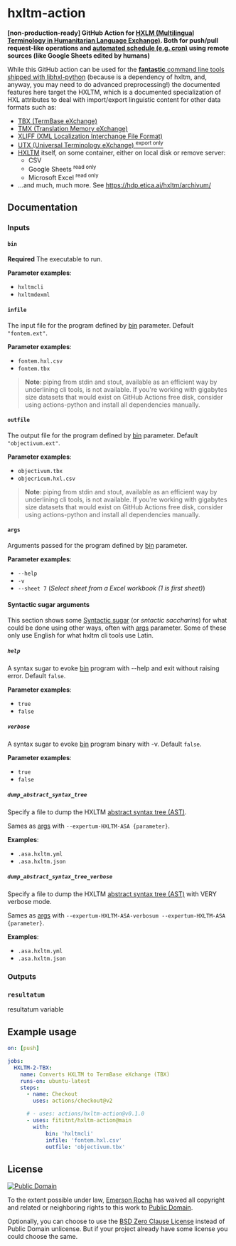 # hxltm-action
**[non-production-ready] GitHub Action for
[HXLM (Multilingual Terminology in Humanitarian Language Exchange)](https://hdp.etica.ai/hxltm/).
Both for push/pull request-like operations and
[automated schedule (e.g. cron)](https://docs.github.com/en/actions/learn-github-actions/events-that-trigger-workflows#schedule)
using remote sources (like Google Sheets edited by humans)**

While this GitHub action can be used for the
[**fantastic** command line tools shipped with libhxl-python](https://github.com/HXLStandard/libhxl-python/wiki/HXL-cookbook)
(because is a dependency of hxltm, and, anyway, you may need to do advanced
preprocessing!) the documented features here target the HXLTM, which is a
documented specialization of HXL attributes to deal with import/export
linguistic content for other data formats such as:

- [TBX (TermBase eXchange)](https://en.wikipedia.org/wiki/TermBase_eXchange)
- [TMX (Translation Memory eXchange)](https://en.wikipedia.org/wiki/Translation_Memory_eXchange)
- [XLIFF (XML Localization Interchange File Format)](https://en.wikipedia.org/wiki/Translation_Memory_eXchange)
- [UTX (Universal Terminology eXchange) <sup>export only</sup>](https://en.wikipedia.org/wiki/Universal_Terminology_eXchange)
- [HXLTM](https://hdp.etica.ai/hxltm/archivum/) itself, on some container,
  either on local disk or remove server:
  - CSV
  - Google Sheets <sup>read only</sup>
  - Microsoft Excel <sup>read only</sup>
- ...and much, much more. See <https://hdp.etica.ai/hxltm/archivum/>

<!--
- https://github.com/nektos/act
- https://github.com/actions/hello-world-docker-action
- https://docs.github.com/en/actions/creating-actions/creating-a-docker-container-action
- https://docs.github.com/en/actions/learn-github-actions/workflow-commands-for-github-actions

cp -r /workspace/git/fititnt/hxltm-action /home/fititnt/Downloads/hxltm-action-backup

rsync -r -a -v /workspace/git/fititnt/hxltm-action/ /home/fititnt/Downloads/hxltm-action-backup
cd /home/fititnt/Downloads/hxltm-action-backup
docker run --rm -it $(docker build -q .)

docker run --rm -it $(docker build -q .) 'hxltmcli --help'

cp .github/hxltm/hxltm-exemplum-linguam.tm.hxl.csv hxltm-exemplum-linguam.tm.hxl.csv

docker run --rm -it $(docker build -q .) 'hxltmcli' '.github/hxltm/hxltm-exemplum-linguam.tm.hxl.csv' 'objectivum.tbx' '--objectivum-TBX-Basim'
docker run --rm -it $(docker build -q .) 'hxltmcli' 'tests/hxltm-exemplum-linguam.tm.hxl.csv' 'tests/result/objectivum.tbx' '--objectivum-TBX-Basim'

# Using act
act

-->

## Documentation

### Inputs
#### `bin`
**Required** The executable to run.

**Parameter examples**:
- `hxltmcli`
- `hxltmdexml`

#### `infile`
The input file for the program defined by [bin](#bin) parameter.
Default `"fontem.ext"`.

**Parameter examples**:
- `fontem.hxl.csv`
- `fontem.tbx`

> **Note**: piping from stdin and stout, available as an efficient way by
underlining cli tools, is not available. If you're working with gigabytes
size datasets that would exist on GitHub Actions free disk, consider
using actions-python and install all dependencies manually.

#### `outfile`
The output file for the program defined by [bin](#bin) parameter.
Default `"objectivum.ext"`.

**Parameter examples**:
- `objectivum.tbx`
- `objecricum.hxl.csv`

> **Note**: piping from stdin and stout, available as an efficient way by
underlining cli tools, is not available. If you're working with gigabytes
size datasets that would exist on GitHub Actions free disk, consider
using actions-python and install all dependencies manually.

#### `args`
Arguments passed for the program defined by [bin](#bin) parameter.

**Parameter examples**:
- `--help`
- `-v`
- `--sheet 7` (_Select sheet from a Excel workbook (1 is first sheet)_)

#### Syntactic sugar arguments
This section shows some [Syntactic sugar](https://en.wikipedia.org/wiki/Syntactic_sugar)
(or _sntactic saccharins_) for what could be done using other ways, often
with [args](#args) parameter. Some of these only use English for what hxltm cli
tools use Latin.

##### `help`
A syntax sugar to evoke [bin](#bin) program with --help and exit without
raising error. Default `false`.

**Parameter examples**:
- `true`
- `false`

##### `verbose`
A syntax sugar to evoke [bin](#bin) program binary with -v. Default `false`.

**Parameter examples**:
- `true`
- `false`

##### `dump_abstract_syntax_tree`
Specify a file to dump the HXLTM
[abstract syntax tree (AST)](https://en.wikipedia.org/wiki/Abstract_syntax_tree).

Sames as [args](#args) with `--expertum-HXLTM-ASA {parameter}`.

**Examples**:
- `.asa.hxltm.yml`
- `.asa.hxltm.json`

##### `dump_abstract_syntax_tree_verbose`
Specify a file to dump the HXLTM
[abstract syntax tree (AST)](https://en.wikipedia.org/wiki/Abstract_syntax_tree)
with VERY verbose mode.

Sames as [args](#args) with `--expertum-HXLTM-ASA-verbosum --expertum-HXLTM-ASA {parameter}`.

**Examples**:
- `.asa.hxltm.yml`
- `.asa.hxltm.json`

### Outputs

### `resultatum`

resultatum variable

## Example usage

```yaml
on: [push]

jobs:
  HXLTM-2-TBX:
    name: Converts HXLTM to TermBase eXchange (TBX)
    runs-on: ubuntu-latest
    steps:
      - name: Checkout
        uses: actions/checkout@v2

      # - uses: actions/hxltm-action@v0.1.0
      - uses: fititnt/hxltm-action@main
        with:
            bin: 'hxltmcli'
            infile: 'fontem.hxl.csv'
            outfile: 'objectivum.tbx'
```

## License

[![Public Domain](https://i.creativecommons.org/p/zero/1.0/88x31.png)](UNLICENSE)

To the extent possible under law, [Emerson Rocha](https://github.com/fititnt)
has waived all copyright and related or neighboring rights to this work to
[Public Domain](UNLICENSE).

Optionally, you can choose to use the [BSD Zero Clause License](https://spdx.org/licenses/0BSD.html)
instead of Public Domain unlicense. But if your project already have some
license you could choose the same.